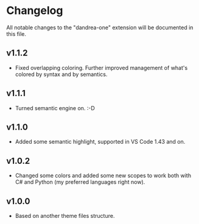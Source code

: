 
# Changelog

All notable changes to the "dandrea-one" extension will be documented in this file.

## v1.1.2

- Fixed overlapping coloring. Further improved management of what's colored by syntax and by semantics.

## v1.1.1

- Turned semantic engine on. :-D

## v1.1.0

- Added some semantic highlight, supported in VS Code 1.43 and on.
  
## v1.0.2

- Changed some colors and added some new scopes to work both with C# and Python (my preferred languages right now).
  
## v1.0.0

- Based on another theme files structure.
